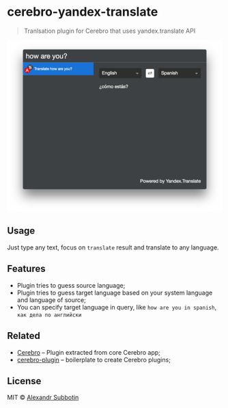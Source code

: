 # сerebro-yandex-translate

> Tranlsation plugin for Cerebro that uses yandex.translate API

![](screenshot.png)

## Usage
Just type any text, focus on `translate` result and translate to any language.

## Features

* Plugin tries to guess source language;
* Plugin tries to guess target language based on your system language and language of source;
* You can specify target language in query, like `how are you in spanish`, `как дела по английски`

## Related

* [Cerebro](http://github.com/KELiON/cerebro) – Plugin extracted from core Cerebro app;
* [cerebro-plugin](http://github.com/KELiON/cerebro-plugin) – boilerplate to create Cerebro plugins;

## License

MIT © [Alexandr Subbotin](http://asubbotin.ru)
